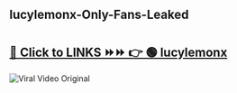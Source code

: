 
 ## lucylemonx-Only-Fans-Leaked

# <h2><a href="https://clipsfans.com/lucylemonx&ref=git">🔗 Click to LINKS ⏩⏩ 👉 🟢 lucylemonx </a></h2>

<a href="https://clipsfans.com/lucylemonx&ref=git" rel="nofollow" data-target="animated-image.originalLink"><img src="https://i.ibb.co.com/xMMVF88/686577567.gif" alt="Viral Video Original" style="max-width: 100%; display: inline-block;" data-target="animated-image.originalImage"></a>
